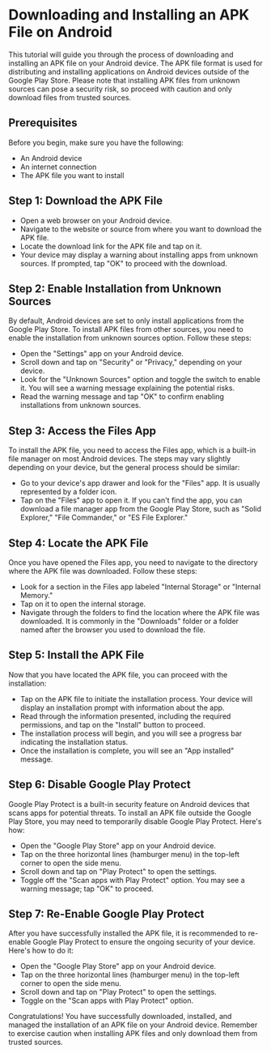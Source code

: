 # Downloading and Installing an APK File on Android

This tutorial will guide you through the process of downloading and installing an APK file on your Android device. The APK file format is used for distributing and installing applications on Android devices outside of the Google Play Store. Please note that installing APK files from unknown sources can pose a security risk, so proceed with caution and only download files from trusted sources.

## Prerequisites

Before you begin, make sure you have the following:

- An Android device
- An internet connection
- The APK file you want to install

## Step 1: Download the APK File

- Open a web browser on your Android device.
- Navigate to the website or source from where you want to download the APK file.
- Locate the download link for the APK file and tap on it.
- Your device may display a warning about installing apps from unknown sources. If prompted, tap "OK" to proceed with the download.

## Step 2: Enable Installation from Unknown Sources

By default, Android devices are set to only install applications from the Google Play Store. To install APK files from other sources, you need to enable the installation from unknown sources option. Follow these steps:

- Open the "Settings" app on your Android device.
- Scroll down and tap on "Security" or "Privacy," depending on your device.
- Look for the "Unknown Sources" option and toggle the switch to enable it. You will see a warning message explaining the potential risks.
- Read the warning message and tap "OK" to confirm enabling installations from unknown sources.

## Step 3: Access the Files App

To install the APK file, you need to access the Files app, which is a built-in file manager on most Android devices. The steps may vary slightly depending on your device, but the general process should be similar:

- Go to your device's app drawer and look for the "Files" app. It is usually represented by a folder icon.
- Tap on the "Files" app to open it. If you can't find the app, you can download a file manager app from the Google Play Store, such as "Solid Explorer," "File Commander," or "ES File Explorer."

## Step 4: Locate the APK File

Once you have opened the Files app, you need to navigate to the directory where the APK file was downloaded. Follow these steps:

- Look for a section in the Files app labeled "Internal Storage" or "Internal Memory."
- Tap on it to open the internal storage.
- Navigate through the folders to find the location where the APK file was downloaded. It is commonly in the "Downloads" folder or a folder named after the browser you used to download the file.

## Step 5: Install the APK File

Now that you have located the APK file, you can proceed with the installation:

- Tap on the APK file to initiate the installation process. Your device will display an installation prompt with information about the app.
- Read through the information presented, including the required permissions, and tap on the "Install" button to proceed.
- The installation process will begin, and you will see a progress bar indicating the installation status.
- Once the installation is complete, you will see an "App installed" message.

## Step 6: Disable Google Play Protect

Google Play Protect is a built-in security feature on Android devices that scans apps for potential threats. To install an APK file outside the Google Play Store, you may need to temporarily disable Google Play Protect. Here's how:

- Open the "Google Play Store" app on your Android device.
- Tap on the three horizontal lines (hamburger menu) in the top-left corner to open the side menu.
- Scroll down and tap on "Play Protect" to open the settings.
- Toggle off the "Scan apps with Play Protect" option. You may see a warning message; tap "OK" to proceed.

## Step 7: Re-Enable Google Play Protect

After you have successfully installed the APK file, it is recommended to re-enable Google Play Protect to ensure the ongoing security of your device. Here's how to do it:

- Open the "Google Play Store" app on your Android device.
- Tap on the three horizontal lines (hamburger menu) in the top-left corner to open the side menu.
- Scroll down and tap on "Play Protect" to open the settings.
- Toggle on the "Scan apps with Play Protect" option.

Congratulations! You have successfully downloaded, installed, and managed the installation of an APK file on your Android device. Remember to exercise caution when installing APK files and only download them from trusted sources.
